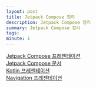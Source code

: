 ```yaml
---
layout: post
title: Jetpack Compose 정리
description: Jetpack Compose 정리
summary: Jetpack Compose 정리
tags: 
minute: 1
---
```

[Jetpack Compose 프레젠테이션](https://docs.google.com/presentation/d/1rzuIRthAOQi-gmoEx8Y7zqJfYNYzpZYJaFF_Bq7v_Ac/edit?usp=sharing)  
[Jetpack Compose 문서](https://docs.google.com/document/d/1ZWEaR-MSyAe7AzZdjTzyQgsgHJZSwzHoR-XZ7as3lMQ/edit?usp=sharing)    
[Kotlin 프레젠테이션](https://docs.google.com/presentation/d/1MCvdwp3aFOe2EiFAEvqrcMQuqrAncE6g-ii8j-h0m-Q/edit?usp=sharing)    
[Navigation 프레젠테이션](https://docs.google.com/presentation/d/1Y-vFt8LtgAv2x1JGikLFM0FgVVnTWPun/edit#slide=id.p1)